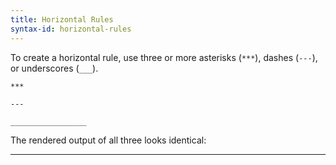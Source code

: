 ```yaml
---
title: Horizontal Rules
syntax-id: horizontal-rules
---
```


To create a horizontal rule, use three or more asterisks (`***`), dashes (`---`), or underscores (`___`).

```
***

---

_________________
```

The rendered output of all three looks identical:

---
